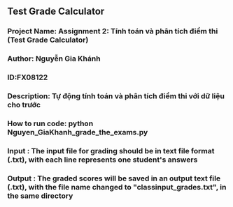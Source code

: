 ## Test Grade Calculator

### Project Name: Assignment 2: Tính toán và phân tích điểm thi (Test Grade Calculator)
### Author: Nguyễn Gia Khánh
### ID:FX08122
### Description: Tự động tính toán và phân tích điểm thi với dữ liệu cho trước
### How to run code:  python  Nguyen_GiaKhanh_grade_the_exams.py
### Input : The input file for grading should be in text file format (.txt), with each line represents one student's answers
### Output : The graded scores will be saved in an output text file (.txt), with the file name changed to "classinput_grades.txt", in the same directory

